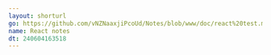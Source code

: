 ```yaml
---
layout: shorturl
go: https://github.com/vNZNaaxjiPcoUd/Notes/blob/www/doc/react%20test.md
name: React notes
dt: 240604163518
---
```

